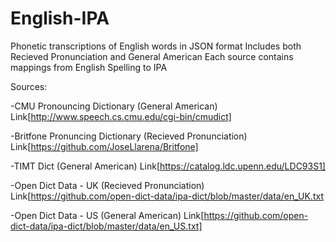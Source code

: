 # English-IPA
Phonetic transcriptions of English words in JSON format
Includes both Recieved Pronunciation and General American
Each source contains mappings from English Spelling to IPA

Sources:

-CMU Pronouncing Dictionary (General American)
Link[http://www.speech.cs.cmu.edu/cgi-bin/cmudict]

-Britfone Pronuncing Dictionary (Recieved Pronunciation)
Link[https://github.com/JoseLlarena/Britfone]

-TIMT Dict (General American)
Link[https://catalog.ldc.upenn.edu/LDC93S1]

-Open Dict Data - UK (Recieved Pronunciation)
Link[https://github.com/open-dict-data/ipa-dict/blob/master/data/en_UK.txt

-Open Dict Data - US (General American)
Link[https://github.com/open-dict-data/ipa-dict/blob/master/data/en_US.txt]

